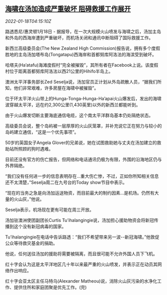 <!--1642480262000-->
[海啸在汤加造成严重破坏 阻碍救援工作展开](https://cn.reuters.com/article/tonga-rescue-operations-0118-tues-idCNKBS2JS08N)
------

<div><i>2022-01-18T04:15:10Z</i></div><p>路透悉尼/惠灵顿1月18日 - 据报导，在一次大规模火山喷发与海啸之后，汤加主岛和外岛的西海岸遭到严重破坏，而机场关闭和通讯中断阻碍了国际救援工作。</p><p>新西兰高级委员会(The New Zealand High Commission)报告说，拥有多个度假胜地的主岛汤加塔布岛(Tongatapu)西海岸和首都努库阿洛法的海滨受到破坏。</p><p>哈塔夫(Ha’atafu)海滩度假村“完全被摧毁”，其所有者在Facebook上说。该度假村位于距离首都努库阿洛法以西21公里的Hihifo半岛上。</p><p>澳洲太平洋事务部长Zed Seselja说，汤加官员正计划从外岛疏散人员，“据我们所知，他们非常艰难，许多房屋在海啸中被摧毁”。</p><p>位于环太平洋火山带上的Hunga-Tonga-Hunga-Ha’apai火山爆发后，发出的海啸波穿越太平洋，远在约2,300公里(1,430英里)以外的新西兰都能听到。</p><p>由于火山爆发切断主要海底通信电缆，这个南太平洋群岛基本仍处隔绝状态。</p><p>高级委员会说，整个岛屿被一层厚厚的火山灰笼罩，并补充说它正在努力与较小的岛屿建立通信，“这是一个优先事项”。</p><p>50岁的英国女子Angela Glover的兄弟说，她在试图救助她与丈夫在汤加建立的救助站所照顾的狗时遇难。</p><p>目前还没有官方的伤亡报告，但网络和电话通讯仍极为有限，外围的沿海地区仍与外界隔绝。</p><p>“我们没有任何进一步的信息表明存在...重大伤亡惨，不过，正如你所知相关信息还不太清楚，”Seselja周二在九号台的Today show节目中表示。</p><p>“现在的当务之急是向汤加运送物资，而目前最大的制约因素...是机场。仍然有大量的火山灰，”他说。</p><p>Seselja表示，机场现在更有可能在周三开放。</p><p>汤加驻澳洲使团副团长Curtis Tu’ihalangingie说，汤加担心援助物资会将新冠传播到这个没有新冠病毒的国家。</p><p>Tu’ihalangingie在电话中告诉路透：“我们不希望带来另一波--新冠海啸。”他敦促公众等待救灾基金的捐助。</p><p>他说，任何送往汤加的援助将需要被隔离，而且很可能不允许外国人员下飞机。</p><p>红十字会认为这是太平洋地区几十年以来最严重的火山喷发，并表示正在动员其网络作出响应。</p><p>红十字会亚太区主任马特乌(Alexander Matheou)说，消除火山灰污染的水净化工作、提供住所和家庭团聚是优先工作。(完)</p>
